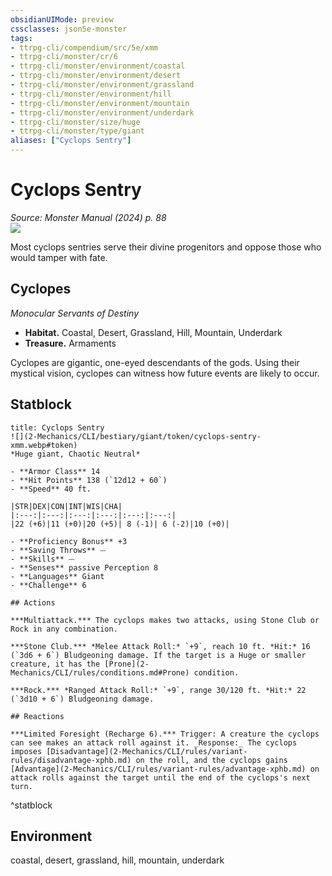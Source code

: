 ```yaml
---
obsidianUIMode: preview
cssclasses: json5e-monster
tags:
- ttrpg-cli/compendium/src/5e/xmm
- ttrpg-cli/monster/cr/6
- ttrpg-cli/monster/environment/coastal
- ttrpg-cli/monster/environment/desert
- ttrpg-cli/monster/environment/grassland
- ttrpg-cli/monster/environment/hill
- ttrpg-cli/monster/environment/mountain
- ttrpg-cli/monster/environment/underdark
- ttrpg-cli/monster/size/huge
- ttrpg-cli/monster/type/giant
aliases: ["Cyclops Sentry"]
---
```

# Cyclops Sentry
*Source: Monster Manual (2024) p. 88*  
![](2-Mechanics/CLI/bestiary/giant/img/cyclopes.webp#right)

Most cyclops sentries serve their divine progenitors and oppose those who would tamper with fate.

## Cyclopes

*Monocular Servants of Destiny*

- **Habitat.** Coastal, Desert, Grassland, Hill, Mountain, Underdark  
- **Treasure.** Armaments  

Cyclopes are gigantic, one-eyed descendants of the gods. Using their mystical vision, cyclopes can witness how future events are likely to occur.

## Statblock

```ad-statblock
title: Cyclops Sentry
![](2-Mechanics/CLI/bestiary/giant/token/cyclops-sentry-xmm.webp#token)
*Huge giant, Chaotic Neutral*

- **Armor Class** 14 
- **Hit Points** 138 (`12d12 + 60`) 
- **Speed** 40 ft.

|STR|DEX|CON|INT|WIS|CHA|
|:---:|:---:|:---:|:---:|:---:|:---:|
|22 (+6)|11 (+0)|20 (+5)| 8 (-1)| 6 (-2)|10 (+0)|

- **Proficiency Bonus** +3
- **Saving Throws** ⏤
- **Skills** ⏤
- **Senses** passive Perception 8
- **Languages** Giant
- **Challenge** 6

## Actions

***Multiattack.*** The cyclops makes two attacks, using Stone Club or Rock in any combination.

***Stone Club.*** *Melee Attack Roll:* `+9`, reach 10 ft. *Hit:* 16 (`3d6 + 6`) Bludgeoning damage. If the target is a Huge or smaller creature, it has the [Prone](2-Mechanics/CLI/rules/conditions.md#Prone) condition.

***Rock.*** *Ranged Attack Roll:* `+9`, range 30/120 ft. *Hit:* 22 (`3d10 + 6`) Bludgeoning damage.

## Reactions

***Limited Foresight (Recharge 6).*** Trigger: A creature the cyclops can see makes an attack roll against it. _Response:_ The cyclops imposes [Disadvantage](2-Mechanics/CLI/rules/variant-rules/disadvantage-xphb.md) on the roll, and the cyclops gains [Advantage](2-Mechanics/CLI/rules/variant-rules/advantage-xphb.md) on attack rolls against the target until the end of the cyclops's next turn.
```
^statblock

## Environment

coastal, desert, grassland, hill, mountain, underdark